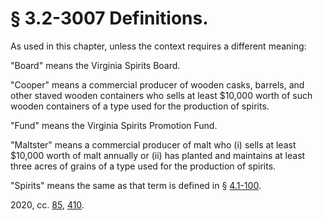 # § 3.2-3007 Definitions.

<p>As used in this chapter, unless the context requires a different meaning:</p><p>"Board" means the Virginia Spirits Board.</p><p>"Cooper" means a commercial producer of wooden casks, barrels, and other staved wooden containers who sells at least $10,000 worth of such wooden containers of a type used for the production of spirits.</p><p>"Fund" means the Virginia Spirits Promotion Fund.</p><p>"Maltster" means a commercial producer of malt who (i) sells at least $10,000 worth of malt annually or (ii) has planted and maintains at least three acres of grains of a type used for the production of spirits.</p><p>"Spirits" means the same as that term is defined in § <a href='/vacode/4.1-100/'>4.1-100</a>.</p><p>2020, cc. <a href='http://lis.virginia.gov/cgi-bin/legp604.exe?201+ful+CHAP0085'>85</a>, <a href='http://lis.virginia.gov/cgi-bin/legp604.exe?201+ful+CHAP0410'>410</a>.</p>